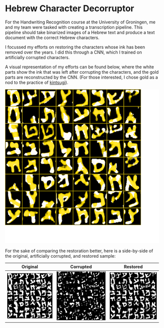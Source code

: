 # Hebrew Character Decorruptor

For the Handwriting Recognition course at the University of Groningen, me and my team were tasked with creating a transcription pipeline. This pipeline should take binarized images of a Hebrew text and produce a text document with the correct Hebrew characters.

I focussed my efforts on restoring the characters whose ink has been removed over the years. I did this through a CNN, which I trained on artificially corrupted characters.

A visual representation of my efforts can be found below, where the white parts show the ink that was left after corrupting the characters, and the gold parts are reconstructed by the CNN. (For those interested, I chose gold as a nod to the practice of [kintsugi](https://en.wikipedia.org/wiki/Kintsugi)).

![restored kintsugi sample](https://github.com/MelleStarke/Showcase/blob/main/Products/Decorruptor/kintsugi_sample.png)

For the sake of comparing the restoration better, here is a side-by-side of the original, artificially corrupted, and restored sample:

|Original|Corrupted|Restored|
|--------|---------|--------|
| ![original](https://github.com/MelleStarke/Showcase/blob/main/Products/Decorruptor/original_sample.png) | ![corrupted](https://github.com/MelleStarke/Showcase/blob/main/Products/Decorruptor/corrupted_sample.png) | ![restored](https://github.com/MelleStarke/Showcase/blob/main/Products/Decorruptor/restored_sample.png) |
